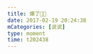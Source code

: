 ```yaml
---
title: 爆了🤪🤪
date: 2017-02-19 20:24:38
mCategories: [说说]
type: moment
time: t202438
---
```


<div id="pics-20170219202438"></div>

<script src="/lib/moment/pics.js"></script>
<script>
var data = [
    {"link": "2017-02-19_000000.jpeg", "type": "shuoshuo"}
];
picsRender(data, "pics-20170219202438");
</script>
